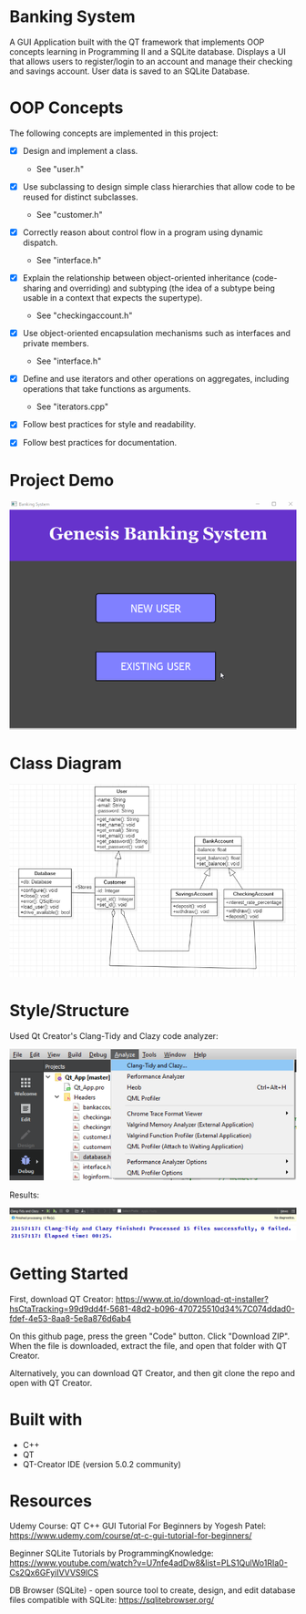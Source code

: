 # Banking System
A GUI Application built with the QT framework that implements OOP concepts learning in Programming II and a SQLite database. Displays a UI that allows users to register/login to an account and manage their checking and savings account. User data is saved to an SQLite Database.

# OOP Concepts
The following concepts are implemented in this project:
* [x] Design and implement a class.

  - See "user.h"
* [x] Use subclassing to design simple class hierarchies that allow code to be reused for distinct subclasses.

  - See "customer.h"
* [x] Correctly reason about control flow in a program using dynamic dispatch. 

  - See "interface.h"
* [x] Explain the relationship between object-oriented inheritance (code-sharing and overriding) and subtyping (the idea of a subtype being usable in a context that expects the supertype). 

  - See "checkingaccount.h"
* [x] Use object-oriented encapsulation mechanisms such as interfaces and private members.

  - See "interface.h"
* [x] Define and use iterators and other operations on aggregates, including operations that take functions as arguments. 

   - See "iterators.cpp"
* [x] Follow best practices for style and readability.
* [x] Follow best practices for documentation.


# Project Demo
<img src='screenshots/demo.gif'  width='' alt='Video Walkthrough' />

# Class Diagram 
<img src='screenshots/classdiagram.PNG'  width='' alt='Video Walkthrough' />

# Style/Structure
Used Qt Creator's Clang-Tidy and Clazy code analyzer:


<img src='screenshots/clang-tidy_and_clazy.PNG' width='' alt='Video Walkthrough'/>

Results:


<img src='screenshots/clang-tidy_and_clazy_results.PNG'  width='' alt='Video Walkthrough'/>
<img src='screenshots/clang-tidy_and_clazy_results2.PNG' width='' alt='Video Walkthrough'/>


# Getting Started
First, download QT Creator: https://www.qt.io/download-qt-installer?hsCtaTracking=99d9dd4f-5681-48d2-b096-470725510d34%7C074ddad0-fdef-4e53-8aa8-5e8a876d6ab4

On this github page, press the green "Code" button. Click "Download ZIP". When the file is downloaded, extract the file, and open that folder with QT Creator.

Alternatively, you can download QT Creator, and then git clone the repo and open with QT Creator.


# Built with
- C++ 
- QT
- QT-Creator IDE (version 5.0.2 community)

# Resources
Udemy Course: QT C++ GUI Tutorial For Beginners by Yogesh Patel: https://www.udemy.com/course/qt-c-gui-tutorial-for-beginners/


Beginner SQLite Tutorials by ProgrammingKnowledge: https://www.youtube.com/watch?v=U7nfe4adDw8&list=PLS1QulWo1RIa0-Cs2Qx6GFyiIVVVS9lCS

DB Browser (SQLite) - open source tool to create, design, and edit database files compatible with SQLite: https://sqlitebrowser.org/

